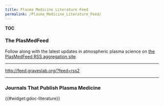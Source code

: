 ```yaml
---
title: Plasma Medicine Literature Feed
permalink: /Plasma_Medicine_Literature_Feed/
---
```


__TOC__

### The PlasMedFeed

Follow along with the latest updates in atmospheric plasma science on [the PlasMedFeed RSS aggregation site](http://feed.graveslab.org/).

------------------------------------------------------------------------

<rss item-max-length="400" max="100"><http://feed.graveslab.org/?feed=rss2></rss>

------------------------------------------------------------------------

### Journals That Publish Plasma Medicine

{{\#widget:gdoc-literature}}